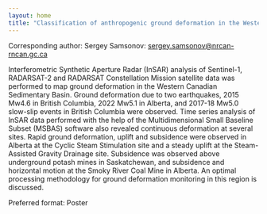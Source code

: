 ```yaml
---
layout: home
title: "Classification of anthropogenic ground deformation in the Western Canadian Sedimentary Basin"
---
```



Corresponding author: Sergey Samsonov: sergey.samsonov@nrcan-rncan.gc.ca

Interferometric Synthetic Aperture Radar (InSAR) analysis of Sentinel-1, RADARSAT-2 and RADARSAT Constellation Mission satellite data was performed to map ground deformation in the Western Canadian Sedimentary Basin. Ground deformation due to two earthquakes, 2015 Mw4.6 in British Columbia, 2022 Mw5.1 in Alberta, and 2017-18 Mw5.0 slow-slip events in British Columbia were observed. Time series analysis of InSAR data performed with the help of the Multidimensional Small Baseline Subset (MSBAS) software also revealed continuous deformation at several sites. Rapid ground deformation, uplift and subsidence were observed in Alberta at the Cyclic Steam Stimulation site and a steady uplift at the Steam-Assisted Gravity Drainage site. Subsidence was observed above underground potash mines in Saskatchewan, and subsidence and horizontal motion at the Smoky River Coal Mine in Alberta. An optimal processing methodology for ground deformation monitoring in this region is discussed.

Preferred format: Poster
